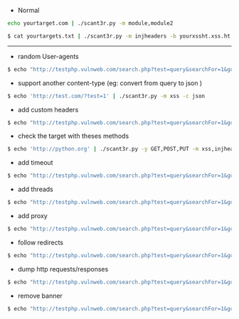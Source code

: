 * Normal
```bash
echo yourtarget.com | ./scant3r.py -m module,module2
```

  
```bash
$ cat yourtargets.txt | ./scant3r.py -m injheaders -b yourxssht.xss.ht
```

***

* random User-agents
```bash
$ echo "http://testphp.vulnweb.com/search.php?test=query&searchFor=1&goButton=go" | python3 scant3r.py -R
```
* support another content-type (eg: convert from query to json )
```bash
$ echo 'http://test.com/?test=1' | ./scant3r.py -m xss -c json
```
* add custom headers
```bash
$ echo "http://testphp.vulnweb.com/search.php?test=query&searchFor=1&goButton=go" | python3 scant3r.py -H "Auth: U2NhblQzcgo=\nNew: True"
```
* check the target with theses methods
```bash
$ echo 'http://python.org' | ./scant3r.py -y GET,POST,PUT -m xss,injheaders
```
* add timeout
```bash
$ echo "http://testphp.vulnweb.com/search.php?test=query&searchFor=1&goButton=go" | python3 scant3r.py -t 1000
```
* add threads
```bash
$ echo "http://testphp.vulnweb.com/search.php?test=query&searchFor=1&goButton=go" | python3 scant3r.py -w 50
```
* add proxy
```bash
$ echo "http://testphp.vulnweb.com/search.php?test=query&searchFor=1&goButton=go" | python3 scant3r.py -p http://localhost:8080
```
* follow redirects
```bash
$ echo "http://testphp.vulnweb.com/search.php?test=query&searchFor=1&goButton=go" | python3 scant3r.py -r
```
* dump http requests/responses
```bash
$ echo "http://testphp.vulnweb.com/search.php?test=query&searchFor=1&goButton=go" | python3 scant3r.py -H "Auth: U2NhblQzcgo=" -d
```

* remove banner
```bash
$ echo "http://testphp.vulnweb.com/search.php?test=query&searchFor=1&goButton=go" | python3 scant3r.py -n```
